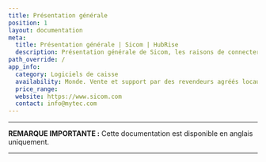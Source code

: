 ```yaml
---
title: Présentation générale
position: 1
layout: documentation
meta:
  title: Présentation générale | Sicom | HubRise
  description: Présentation générale de Sicom, les raisons de connecter votre caisse à HubRise et les fonctionnalités de l'intégration avec HubRise.
path_override: /
app_info:
  category: Logiciels de caisse
  availability: Monde. Vente et support par des revendeurs agréés locaux.
  price_range:
  website: https://www.sicom.com
  contact: info@mytec.com
---
```


---

**REMARQUE IMPORTANTE :** Cette documentation est disponible <Link to="/apps/sicom" addLocalePrefix={false}>en anglais uniquement</Link>.

---
